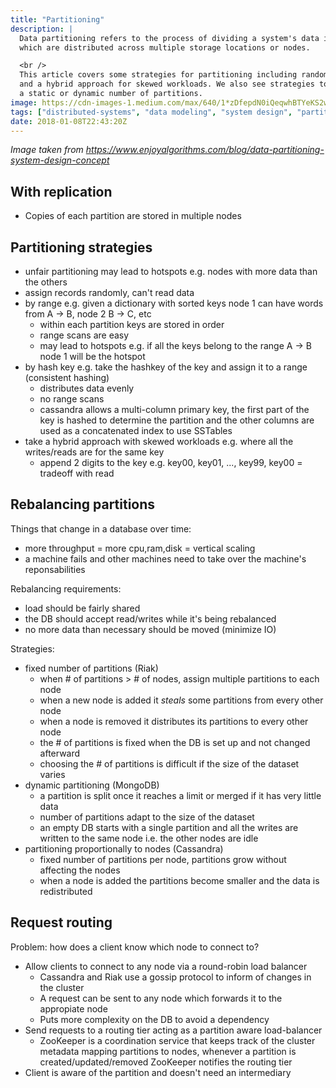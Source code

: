 ```yaml
---
title: "Partitioning"
description: |
  Data partitioning refers to the process of dividing a system's data into smaller, more manageable subsets,
  which are distributed across multiple storage locations or nodes.

  <br />
  This article covers some strategies for partitioning including random partitioning, by hash key, by range
  and a hybrid approach for skewed workloads. We also see strategies to rebalance partitions if there's
  a static or dynamic number of partitions.
image: https://cdn-images-1.medium.com/max/640/1*zDfepdN0iQeqwhBTYeKS2w.png
tags: ["distributed-systems", "data modeling", "system design", "partitioning"]
date: 2018-01-08T22:43:20Z
---
```


*Image taken from https://www.enjoyalgorithms.com/blog/data-partitioning-system-design-concept*

## With replication

- Copies of each partition are stored in multiple nodes

## Partitioning strategies

- unfair partitioning may lead to hotspots e.g. nodes with more data than the others
- assign records randomly, can't read data
- by range e.g. given a dictionary with sorted keys node 1 can have words from A -> B, node 2 B -> C, etc
  - within each partition keys are stored in order
  - range scans are easy
  - may lead to hotspots e.g. if all the keys belong to the range A -> B node 1 will be the hotspot
- by hash key e.g. take the hashkey of the key and assign it to a range (consistent hashing)
  - distributes data evenly
  - no range scans
  - cassandra allows a multi-column primary key, the first part of the key is hashed to determine
    the partition and the other columns are used as a concatenated index to use SSTables
- take a hybrid approach with skewed workloads e.g. where all the writes/reads are for the same key
  - append 2 digits to the key e.g. key00, key01, ..., key99, key00 = tradeoff with read

## Rebalancing partitions

Things that change in a database over time:

- more throughput = more cpu,ram,disk = vertical scaling
- a machine fails and other machines need to take over the machine's reponsabilities

Rebalancing requirements:

- load should be fairly shared
- the DB should accept read/writes while it's being rebalanced
- no more data than necessary should be moved (minimize IO)

Strategies:

- fixed number of partitions (Riak)
  - when # of partitions > # of nodes, assign multiple partitions to each node
  - when a new node is added it *steals* some partitions from every other node
  - when a node is removed it distributes its partitions to every other node
  - the # of partitions is fixed when the DB is set up and not changed afterward
  - choosing the # of partitions is difficult if the size of the dataset varies
- dynamic partitioning (MongoDB)
  - a partition is split once it reaches a limit or merged if it has very little data
  - number of partitions adapt to the size of the dataset
  - an empty DB starts with a single partition and all the writes are written to the same node
    i.e. the other nodes are idle
- partitioning proportionally to nodes (Cassandra)
  - fixed number of partitions per node, partitions grow without affecting the nodes
  - when a node is added the partitions become smaller and the data is redistributed

## Request routing

Problem: how does a client know which node to connect to?

- Allow clients to connect to any node via a round-robin load balancer
  - Cassandra and Riak use a gossip protocol to inform of changes in the cluster
  - A request can be sent to any node which forwards it to the appropiate node
  - Puts more complexity on the DB to avoid a dependency
- Send requests to a routing tier acting as a partition aware load-balancer
  - ZooKeeper is a coordination service that keeps track of the cluster metadata mapping partitions to nodes,
    whenever a partition is created/updated/removed ZooKeeper notifies the routing tier
- Client is aware of the partition and doesn't need an intermediary


